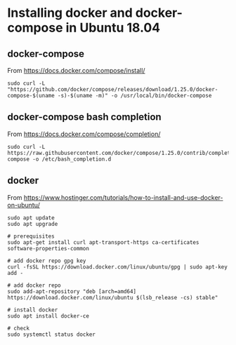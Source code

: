 # Installing docker and docker-compose in Ubuntu 18.04

## docker-compose

From https://docs.docker.com/compose/install/
```
sudo curl -L "https://github.com/docker/compose/releases/download/1.25.0/docker-compose-$(uname -s)-$(uname -m)" -o /usr/local/bin/docker-compose
```

## docker-compose bash completion

From https://docs.docker.com/compose/completion/
```
sudo curl -L https://raw.githubusercontent.com/docker/compose/1.25.0/contrib/completion/bash/docker-compose -o /etc/bash_completion.d
```

## docker

From https://www.hostinger.com/tutorials/how-to-install-and-use-docker-on-ubuntu/
```
sudo apt update
sudo apt upgrade

# prerequisites
sudo apt-get install curl apt-transport-https ca-certificates software-properties-common

# add docker repo gpg key
curl -fsSL https://download.docker.com/linux/ubuntu/gpg | sudo apt-key add -

# add docker repo
sudo add-apt-repository "deb [arch=amd64] https://download.docker.com/linux/ubuntu $(lsb_release -cs) stable"

# install docker
sudo apt install docker-ce

# check
sudo systemctl status docker
```
